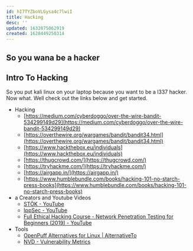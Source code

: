 ```yaml
---
id: hI7TYZboVLGysa4c7lwiI
title: Hacking
desc: ''
updated: 1632875062919
created: 1628449250314
---
```


## So you wana be a hacker

## Intro To Hacking

So you put kali linux on your laptop because you want to be a l337 hacker. Now what. Well check out the links below and get started.

* Hacking
  * [https://medium.com/cyberdoggo/over-the-wire-bandit-534299149d29](https://medium.com/cyberdoggo/over-the-wire-bandit-534299149d29)
  * [https://overthewire.org/wargames/bandit/bandit34.html](https://overthewire.org/wargames/bandit/bandit34.html)
  * [https://www.hackthebox.eu/individuals](https://www.hackthebox.eu/individuals)
  * [https://thugcrowd.com/](https://thugcrowd.com/)
  * [https://tryhackme.com/](https://tryhackme.com/)
  * [https://airgapp.in/](https://airgapp.in/)
  * [https://www.humblebundle.com/books/hacking-101-no-starch-press-books](https://www.humblebundle.com/books/hacking-101-no-starch-press-books)
* a Creators and Youtube Videos
  * [STÖK - YouTube](https://www.youtube.com/c/STOKfredrik/videos)
  * [IppSec - YouTube](https://www.youtube.com/channel/UCa6eh7gCkpPo5XXUDfygQQA)
  * [Full Ethical Hacking Course - Network Penetration Testing for Beginners (2019) - YouTube](https://www.youtube.com/watch?v=3Kq1MIfTWCE)
* Tools
  * [OpenPuff Alternatives for Linux | AlternativeTo](https://alternativeto.net/software/openpuff/?platform=linux)
  * [NVD - Vulnerability Metrics](https://nvd.nist.gov/vuln-metrics)
